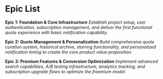 # Epic List

**Epic 1: Foundation & Core Infrastructure**
*Establish project setup, user authentication, subscription management, and deliver the first functional quote experience with basic notification capability.*

**Epic 2: Quote Management & Personalization**
*Build comprehensive quote curation system, historical archive, starring functionality, and personalized notification timing to create the core product value proposition.*

**Epic 3: Premium Features & Conversion Optimization**
*Implement advanced search capabilities, A/B testing infrastructure, analytics tracking, and subscription upgrade flows to optimize the freemium model.*
